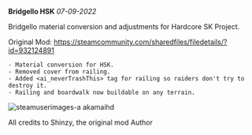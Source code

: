 **Bridgello HSK** *07-09-2022*

Bridgello material conversion and adjustments for Hardcore SK Project.

Original Mod: https://steamcommunity.com/sharedfiles/filedetails/?id=932124891

``` 
- Material conversion for HSK.
- Removed cover from railing.
- Added <ai_neverTrashThis> tag for railing so raiders don't try to destroy it.
- Railing and boardwalk now buildable on any terrain.
```
![steamuserimages-a akamaihd](https://user-images.githubusercontent.com/64644323/188886017-0585a6eb-2b69-4e9e-a1f3-c760c1070d6c.jpg)

All credits to Shinzy, the original mod Author
